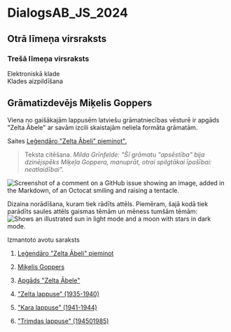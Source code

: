 # DialogsAB_JS_2024
## Otrā līmeņa virsraksts
### Trešā līmeņa virsraksts
Elektroniskā klade  
Klades aizpildīšana  

## Grāmatizdevējs Miķelis Goppers  
Viena no gaišākajām lappusēm latviešu grāmatniecības vēsturē ir apgāds "Zelta Ābele" ar savām izcili skaistajām neliela formāta grāmatām.

Saites  [Leģendāro "Zelta Ābeli" pieminot".](https://www.la.lv/legendaro-zelta-abeli-pieminot)


> Teksta citēšana. _Milda Grīnfelde: "Šī grāmatu "apsēstība" bija dzinējspēks Miķeļa Goppera, manuprāt, otrai spilgtākai īpašībai: neatlaidībai"._

![Screenshot of a comment on a GitHub issue showing an image, added in the Markdown, of an Octocat smiling and raising a tentacle.](https://myoctocat.com/assets/images/base-octocat.svg)

Dizaina norādīšana, kuram tiek rādīts attēls. Piemēram, šajā kodā tiek parādīts saules attēls gaismas tēmām un mēness tumšām tēmām:
<picture>
  <source media="(prefers-color-scheme: dark)" srcset="https://user-images.githubusercontent.com/25423296/163456776-7f95b81a-f1ed-45f7-b7ab-8fa810d529fa.png">
  <source media="(prefers-color-scheme: light)" srcset="https://user-images.githubusercontent.com/25423296/163456779-a8556205-d0a5-45e2-ac17-42d089e3c3f8.png">
  <img alt="Shows an illustrated sun in light mode and a moon with stars in dark mode." src="https://user-images.githubusercontent.com/25423296/163456779-a8556205-d0a5-45e2-ac17-42d089e3c3f8.png">
</picture>

Izmantoto avotu saraksts
1. <p><a href="https://www.la.lv/legendaro-zelta-abeli-pieminot">Leģendāro "Zelta Ābeli" pieminot</a></p>
2. <p><a href="https://lv.wikipedia.org/wiki/Mi%C4%B7elis_Goppers">Miķelis Goppers</a></p>
3. <p><a href="https://www.biblioteka.lu.lv/resursi/izstades/virtualas-izstades/zelta-lappuse-latvijas-gramatnieciba/apgads-zelta-abele/">Apgāds "Zelta Ābele"</a></p>
4. <p><a href="https://www.biblioteka.lu.lv/resursi/izstades/virtualas-izstades/zelta-lappuse-latvijas-gramatnieciba/apgads-zelta-abele/zelta-lappuse-1935-1940/">"Zelta lappuse" (1935-1940)</a></p>
5. <p><a href="https://www.biblioteka.lu.lv/resursi/izstades/virtualas-izstades/zelta-lappuse-latvijas-gramatnieciba/apgads-zelta-abele/kara-lappuse-1941-1944/">"Kara lappuse" (1941-1944)</a></p>
6. <p><a href="https://www.biblioteka.lu.lv/resursi/izstades/virtualas-izstades/zelta-lappuse-latvijas-gramatnieciba/apgads-zelta-abele/trimdas-lappuse-1945-1985/">"Trimdas lappuse" (194501985)</a>


